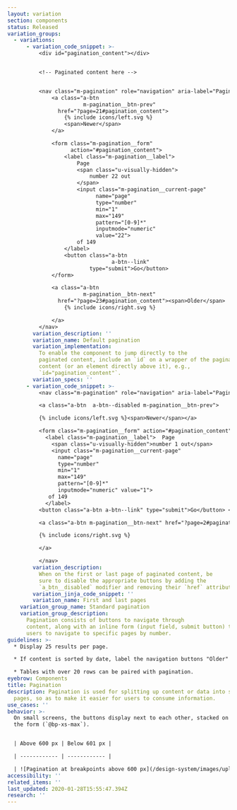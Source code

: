 ```yaml
---
layout: variation
section: components
status: Released
variation_groups:
  - variations:
      - variation_code_snippet: >-
          <div id="pagination_content"></div>


          <!-- Paginated content here -->


          <nav class="m-pagination" role="navigation" aria-label="Pagination">
              <a class="a-btn
                        m-pagination__btn-prev"
                href="?page=21#pagination_content">
                  {% include icons/left.svg %}
                  <span>Newer</span>
              </a>

              <form class="m-pagination__form"
                    action="#pagination_content">
                  <label class="m-pagination__label">
                      Page
                      <span class="u-visually-hidden">
                          number 22 out
                      </span>
                      <input class="m-pagination__current-page"
                            name="page"
                            type="number"
                            min="1"
                            max="149"
                            pattern="[0-9]*"
                            inputmode="numeric"
                            value="22">
                      of 149
                  </label>
                  <button class="a-btn
                                 a-btn--link"
                          type="submit">Go</button>
              </form>

              <a class="a-btn
                        m-pagination__btn-next"
                href="?page=23#pagination_content"><span>Older</span>
                  {% include icons/right.svg %}

              </a>
          </nav>
        variation_description: ''
        variation_name: Default pagination
        variation_implementation:
          To enable the component to jump directly to the
          paginated content, include an `id` on a wrapper of the paginated
          content (or an element directly above it), e.g.,
          `id="pagination_content"`.
        variation_specs: ''
      - variation_code_snippet: >-
          <nav class="m-pagination" role="navigation" aria-label="Pagination">

          <a class="a-btn  a-btn--disabled m-pagination__btn-prev">

          {% include icons/left.svg %}<span>Newer</span></a>

          <form class="m-pagination__form" action="#pagination_content">
            <label class="m-pagination__label">  Page
              <span class="u-visually-hidden">number 1 out</span>
              <input class="m-pagination__current-page"
                name="page"
                type="number"
                min="1"
                max="149"
                pattern="[0-9]*"
                inputmode="numeric" value="1">
             of 149
            </label>
          <button class="a-btn a-btn--link" type="submit">Go</button> </form>

          <a class="a-btn m-pagination__btn-next" href="?page=2#pagination_content">        <span>Older</span>

          {% include icons/right.svg %}

          </a>

          </nav>
        variation_description:
          When on the first or last page of paginated content, be
          sure to disable the appropriate buttons by adding the
          `a_btn__disabled` modifier and removing their `href` attribute.
        variation_jinja_code_snippet: ''
        variation_name: First and last pages
    variation_group_name: Standard pagination
    variation_group_description:
      Pagination consists of buttons to navigate through
      content, along with an inline form (input field, submit button) to enable
      users to navigate to specific pages by number.
guidelines: >-
  * Display 25 results per page.

  * If content is sorted by date, label the navigation buttons "Older" and "Newer"; otherwise, label the buttons "Previous" and "Next".

  * Tables with over 20 rows can be paired with pagination.
eyebrow: Components
title: Pagination
description: Pagination is used for splitting up content or data into several
  pages, so as to make it easier for users to consume information.
use_cases: ''
behavior: >-
  On small screens, the buttons display next to each other, stacked on top of
  the form (`@bp-xs-max`).


  | Above 600 px | Below 601 px |

  | ------------ | ------------ |

  | ![Pagination at breakpoints above 600 px](/design-system/images/uploads/screen-shot-2021-01-22-at-5.02.03-pm.png) | ![Pagination at breakpoints below 601 px](/design-system/images/uploads/screen-shot-2021-01-22-at-5.02.30-pm.png) |
accessibility: ''
related_items: ''
last_updated: 2020-01-28T15:55:47.394Z
research: ''
---
```

